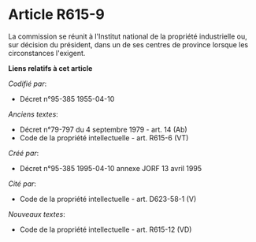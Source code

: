 # Article R615-9

La commission se réunit à l'Institut national de la propriété industrielle ou, sur décision du président, dans un de ses
centres de province lorsque les circonstances l'exigent.

**Liens relatifs à cet article**

_Codifié par_:

  - Décret n°95-385 1955-04-10

_Anciens textes_:

  - Décret n°79-797 du 4 septembre 1979 - art. 14 (Ab)
  - Code de la propriété intellectuelle - art. R615-6 (VT)

_Créé par_:

  - Décret n°95-385 1995-04-10 annexe JORF 13 avril 1995

_Cité par_:

  - Code de la propriété intellectuelle - art. D623-58-1 (V)

_Nouveaux textes_:

  - Code de la propriété intellectuelle - art. R615-12 (VD)

